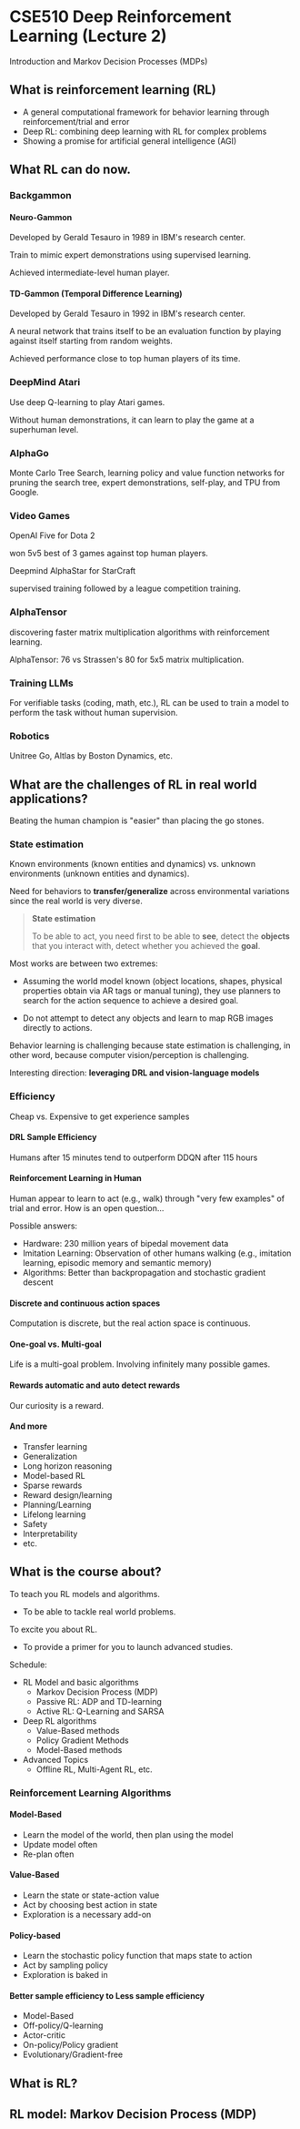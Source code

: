 # CSE510 Deep Reinforcement Learning (Lecture 2)

Introduction and Markov Decision Processes (MDPs)

## What is reinforcement learning (RL)

- A general computational framework for behavior learning through reinforcement/trial and error
- Deep RL: combining deep learning with RL for complex problems
- Showing a promise for artificial general intelligence (AGI)

## What RL can do now.

### Backgammon

#### Neuro-Gammon

Developed by Gerald Tesauro in 1989 in IBM's research center.

Train to mimic expert demonstrations using supervised learning.

Achieved intermediate-level human player.

#### TD-Gammon (Temporal Difference Learning)

Developed by Gerald Tesauro in 1992 in IBM's research center.

A neural network that trains itself to be an evaluation function by playing against itself starting from random weights.

Achieved performance close to top human players of its time.

### DeepMind Atari

Use deep Q-learning to play Atari games.

Without human demonstrations, it can learn to play the game at a superhuman level.

### AlphaGo

Monte Carlo Tree Search, learning policy and value function networks for pruning the search tree, expert demonstrations, self-play, and TPU from Google.

### Video Games

OpenAI Five for Dota 2

won 5v5 best of 3 games against top human players.

Deepmind AlphaStar for StarCraft

supervised training followed by a league competition training.

### AlphaTensor

discovering faster matrix multiplication algorithms with reinforcement learning.

AlphaTensor: 76 vs Strassen's 80 for 5x5 matrix multiplication.

### Training LLMs

For verifiable tasks (coding, math, etc.), RL can be used to train a model to perform the task without human supervision.

### Robotics

Unitree Go, Altlas by Boston Dynamics, etc.

## What are the challenges of RL in real world applications?

Beating the human champion is "easier" than placing the go stones.

### State estimation

Known environments (known entities and dynamics) vs. unknown environments (unknown entities and dynamics).

Need for behaviors to **transfer/generalize** across environmental variations since the real world is very diverse.

> **State estimation**
>
> To be able to act, you need first to be able to **see**, detect the **objects** that you interact with, detect whether you achieved the **goal**.

Most works are between two extremes:

- Assuming the world model known (object locations, shapes, physical properties obtain via AR tags or manual tuning), they use planners to search for the action sequence to achieve a desired goal.

- Do not attempt to detect any objects and learn to map RGB images directly to actions.

Behavior learning is challenging because state estimation is challenging, in other word, because computer vision/perception is challenging.

Interesting direction: **leveraging DRL and vision-language models**

### Efficiency

Cheap vs. Expensive to get experience samples

#### DRL Sample Efficiency

Humans after 15 minutes tend to outperform DDQN after
115 hours

#### Reinforcement Learning in Human

Human appear to learn to act (e.g., walk) through "very few examples" of trial and error. How is an open question...

Possible answers:

- Hardware: 230 million years of bipedal movement data
- Imitation Learning: Observation of other humans walking (e.g., imitation learning, episodic memory and semantic memory)
- Algorithms: Better than backpropagation and stochastic gradient descent

#### Discrete and continuous action spaces

Computation is discrete, but the real action space is continuous.

#### One-goal vs. Multi-goal

Life is a multi-goal problem. Involving infinitely many possible games.

#### Rewards automatic and auto detect rewards

Our curiosity is a reward.

#### And more

- Transfer learning
- Generalization
- Long horizon reasoning
- Model-based RL
- Sparse rewards
- Reward design/learning
- Planning/Learning
- Lifelong learning
- Safety
- Interpretability
- etc.

## What is the course about?

To teach you RL models and algorithms.

- To be able to tackle real world problems.

To excite you about RL.

- To provide a primer for you to launch advanced studies.

Schedule:

- RL Model and basic algorithms
  - Markov Decision Process (MDP)
  - Passive RL: ADP and TD-learning
  - Active RL: Q-Learning and SARSA
- Deep RL algorithms
  - Value-Based methods
  - Policy Gradient Methods
  - Model-Based methods
- Advanced Topics
  - Offline RL, Multi-Agent RL, etc.

### Reinforcement Learning Algorithms

#### Model-Based

- Learn the model of the world, then plan using the model
- Update model often
- Re-plan often

#### Value-Based

- Learn the state or state-action value
- Act by choosing best action in state
- Exploration is a necessary add-on

#### Policy-based

- Learn the stochastic policy function that maps state to action
- Act by sampling policy
- Exploration is baked in

#### Better sample efficiency to Less sample efficiency

- Model-Based
- Off-policy/Q-learning
- Actor-critic
- On-policy/Policy gradient
- Evolutionary/Gradient-free

## What is RL?

## RL model: Markov Decision Process (MDP)